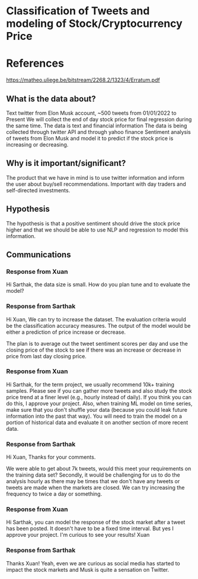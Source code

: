 # Classification of Tweets and modeling of Stock/Cryptocurrency Price

# References
https://matheo.uliege.be/bitstream/2268.2/1323/4/Erratum.pdf


## What is the data about?
Text twitter from Elon Musk account, ~500 tweets from 01/01/2022 to Present
We will collect the end of day stock price for final regression during the same time.
The data is text and financial information
The data is being collected through twitter API and through yahoo finance
Sentiment analysis of tweets from Elon Musk and model it to predict if the stock price is increasing or decreasing.

## Why is it important/significant?
The product that we have in mind is to use twitter information and inform the user about buy/sell recommendations. Important with day traders and self-directed investments.

## Hypothesis
The hypothesis is that a positive sentiment should drive the stock price higher and that we should be able to use NLP and regression to model this information.

## Communications
### Response from Xuan
Hi Sarthak, the data size is small. How do you plan tune and to evaluate the model?

### Response from Sarthak
Hi Xuan,
We can try to increase the dataset.
The evaluation criteria would be the classification accuracy measures. The output of the model would be either a prediction of price increase or decrease.

The plan is to average out the tweet sentiment scores per day and use the closing price of the stock to see if there was an increase or decrease in price from last day closing price.

### Response from Xuan
Hi Sarthak, for the term project, we usually recommend 10k+ training samples.
Please see if you can gather more tweets and also study the stock price trend at a finer level (e.g., hourly instead of daily).
If you think you can do this, I approve your project.
Also, when training ML model on time series, make sure that you don't shuffle your data (because you could leak future information into the past that way). You will need to train the model on a portion of historical data and evaluate it on another section of more recent data.

### Response from Sarthak
Hi Xuan,
Thanks for your comments.

We were able to get about 7k tweets, would this meet your requirements on
the training data set?
Secondly, it would be challenging for us to do the analysis hourly as there
may be times that we don't have any tweets or tweets are made when the
markets are closed. We can try increasing the frequency to twice a day or
something.

### Response from Xuan
Hi Sarthak, you can model the response of the stock market after a tweet has been posted. It doesn't have to be a fixed time interval.
But yes I approve your project. I'm curious to see your results!
Xuan

### Response from Sarthak
Thanks Xuan!
Yeah, even we are curious as social media has started to impact the stock
markets and Musk is quite a sensation on Twitter.
